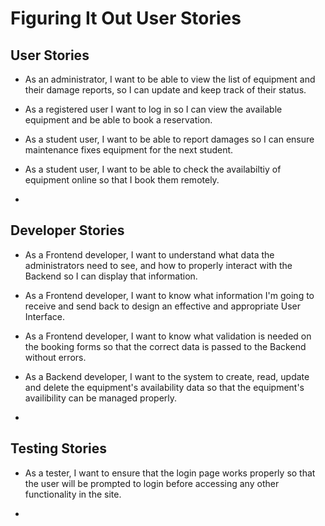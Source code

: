 # Figuring It Out User Stories

## User Stories
- As an administrator, I want to be able to view the list of equipment and their damage reports, so I can update and keep track of their status.

- As a registered user I want to log in so I can view the available equipment and be able to book a reservation.

- As a student user, I want to be able to report damages so I can ensure maintenance fixes equipment for the next student.

- As a student user, I want to be able to check the availabiltiy of equipment online so that I book them remotely.

- 

## Developer Stories
- As a Frontend developer, I want to understand what data the administrators need to see, and how to properly interact with the Backend so I can display that information.

- As a Frontend developer, I want to know what information I'm going to receive and send back to design an effective and appropriate User Interface.

- As a Frontend developer, I want to know what validation is needed on the booking forms so that the correct data is passed to the Backend without errors.

- As a Backend developer, I want to the system to create, read, update and delete the equipment's availability data so that the equipment's availibility can be managed properly.

- 

## Testing Stories
- As a tester, I want to ensure that the login page works properly so that the user will be prompted to login before accessing any other functionality in the site.

- 